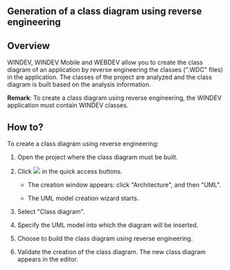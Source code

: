 


## Generation of a class diagram using reverse engineering 
			



<a name="NOTE1"></a>
<a name="NOTE1_1"></a>


## Overview
<a name="overview_ELTTEXTE000079"></a>
WINDEV, WINDEV Mobile and WEBDEV allow you to create the class diagram of an application by reverse engineering the classes (".WDC" files) in the application. The classes of the project are analyzed and the class diagram is built based on the analysis information.

**Remark**: To create a class diagram using reverse engineering, the WINDEV application must contain WINDEV classes.

<a name="NOTE2"></a>
<a name="NOTE2_1"></a>


## How to?
<a name="how_ELTTEXTE000103"></a>
To create a class diagram using reverse engineering:

1. Open the project where the class diagram must be built.

2. Click ![](https://doc.pcsoft.fr/en-US/images/image.awp?langid=3&name=ico_nouveau.gif) in the quick access buttons.

	- The creation window appears: click "Architecture", and then "UML".

	- The UML model creation wizard starts.




3. Select "Class diagram".

4. Specify the UML model into which the diagram will be inserted.

5. Choose to build the class diagram using reverse engineering.

6. Validate the creation of the class diagram. The new class diagram appears in the editor.





